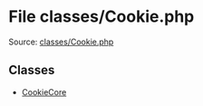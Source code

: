 File classes/Cookie.php
=========

Source: [classes/Cookie.php](https://github.com/PrestaShop/PrestaShop/blob/1.6.0.13/classes/Cookie.php)


Classes
-------

* [CookieCore](class.CookieCore.md)

